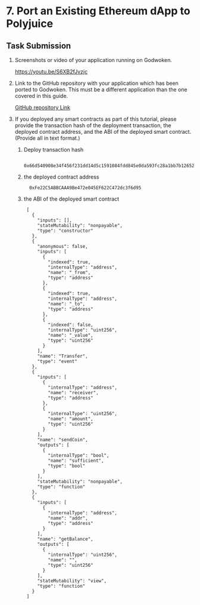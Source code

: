 # 7. Port an Existing Ethereum dApp to Polyjuice

## Task Submission

1. Screenshots or video of your application running on Godwoken.
    

    https://youtu.be/S6XB2fJvzjc
   

2. Link to the GitHub repository with your application which has been ported to Godwoken. This must be a different application than the one covered in this guide.
   
    [GitHub repository Link](./dapp/README.md)

3. If you deployed any smart contracts as part of this tutorial, please provide the transaction hash of the deployment transaction, the deployed contract address, and the ABI of the deployed smart contract. (Provide all in text format.)

    1. Deploy transaction hash

        ```
          0x66d540908e34f456f231dd14d5c1591084fdd845e0da593fc28a1bb7b1265273
        ```
    2. the deployed contract address

        ```
          0xFe22C5ABBCAAA9Be472e045EF622C472dc3f6d95
        ```
    3. the ABI of the deployed smart contract
       
       ```
        [
          {
            "inputs": [],
            "stateMutability": "nonpayable",
            "type": "constructor"
          },
          {
            "anonymous": false,
            "inputs": [
              {
                "indexed": true,
                "internalType": "address",
                "name": "_from",
                "type": "address"
              },
              {
                "indexed": true,
                "internalType": "address",
                "name": "_to",
                "type": "address"
              },
              {
                "indexed": false,
                "internalType": "uint256",
                "name": "_value",
                "type": "uint256"
              }
            ],
            "name": "Transfer",
            "type": "event"
          },
          {
            "inputs": [
              {
                "internalType": "address",
                "name": "receiver",
                "type": "address"
              },
              {
                "internalType": "uint256",
                "name": "amount",
                "type": "uint256"
              }
            ],
            "name": "sendCoin",
            "outputs": [
              {
                "internalType": "bool",
                "name": "sufficient",
                "type": "bool"
              }
            ],
            "stateMutability": "nonpayable",
            "type": "function"
          },
          {
            "inputs": [
              {
                "internalType": "address",
                "name": "addr",
                "type": "address"
              }
            ],
            "name": "getBalance",
            "outputs": [
              {
                "internalType": "uint256",
                "name": "",
                "type": "uint256"
              }
            ],
            "stateMutability": "view",
            "type": "function"
          }
        ]
       
       ```